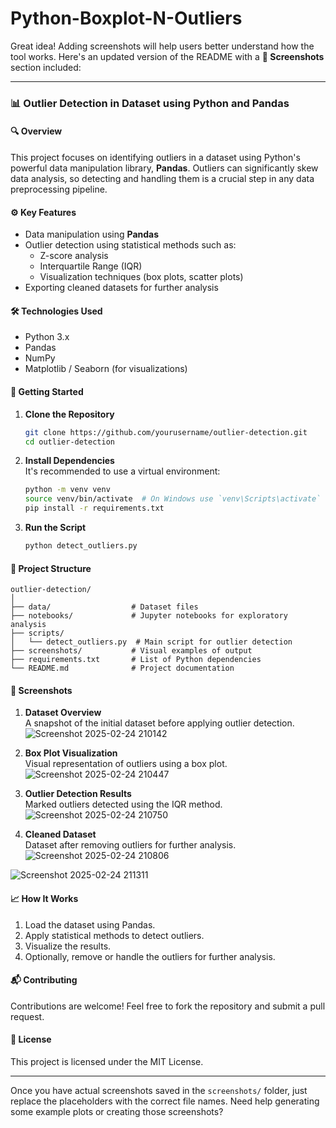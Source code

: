 # Python-Boxplot-N-Outliers
Great idea! Adding screenshots will help users better understand how the tool works. Here's an updated version of the README with a **📸 Screenshots** section included:  

---

### 📊 **Outlier Detection in Dataset using Python and Pandas**

#### 🔍 **Overview**
This project focuses on identifying outliers in a dataset using Python's powerful data manipulation library, **Pandas**. Outliers can significantly skew data analysis, so detecting and handling them is a crucial step in any data preprocessing pipeline. 

#### ⚙️ **Key Features**
- Data manipulation using **Pandas**  
- Outlier detection using statistical methods such as:
  - Z-score analysis
  - Interquartile Range (IQR)
  - Visualization techniques (box plots, scatter plots)
- Exporting cleaned datasets for further analysis

#### 🛠 **Technologies Used**
- Python 3.x  
- Pandas  
- NumPy  
- Matplotlib / Seaborn (for visualizations)  

#### 🚀 **Getting Started**

1. **Clone the Repository**  
   ```bash
   git clone https://github.com/yourusername/outlier-detection.git
   cd outlier-detection
   ```

2. **Install Dependencies**  
   It's recommended to use a virtual environment:
   ```bash
   python -m venv venv
   source venv/bin/activate  # On Windows use `venv\Scripts\activate`
   pip install -r requirements.txt
   ```

3. **Run the Script**  
   ```bash
   python detect_outliers.py
   ```

#### 📂 **Project Structure**
```
outlier-detection/
│
├── data/                  # Dataset files
├── notebooks/             # Jupyter notebooks for exploratory analysis
├── scripts/
│   └── detect_outliers.py  # Main script for outlier detection
├── screenshots/           # Visual examples of output
├── requirements.txt       # List of Python dependencies
└── README.md              # Project documentation
```

#### 📸 **Screenshots**

1. **Dataset Overview**  
   A snapshot of the initial dataset before applying outlier detection.  
![Screenshot 2025-02-24 210142](https://github.com/user-attachments/assets/63d7eead-4c15-420e-ac54-5ac20d7e144c)

2. **Box Plot Visualization**  
   Visual representation of outliers using a box plot.  
   ![Screenshot 2025-02-24 210447](https://github.com/user-attachments/assets/7dad1a1c-658b-425b-b767-55aba7258212)


3. **Outlier Detection Results**  
   Marked outliers detected using the IQR method.  
![Screenshot 2025-02-24 210750](https://github.com/user-attachments/assets/22652bca-3253-47a4-aa68-8e1ecda0c662)


4. **Cleaned Dataset**  
   Dataset after removing outliers for further analysis.  
  ![Screenshot 2025-02-24 210806](https://github.com/user-attachments/assets/1bc0deb5-98aa-4d0f-89f5-492bd22456ca)

 ![Screenshot 2025-02-24 211311](https://github.com/user-attachments/assets/8855d299-45a7-4d56-9786-9f991aa5c148)

#### 📈 **How It Works**
1. Load the dataset using Pandas.
2. Apply statistical methods to detect outliers.
3. Visualize the results.
4. Optionally, remove or handle the outliers for further analysis.

#### 📬 **Contributing**
Contributions are welcome! Feel free to fork the repository and submit a pull request.

#### 📄 **License**
This project is licensed under the MIT License.

---

Once you have actual screenshots saved in the `screenshots/` folder, just replace the placeholders with the correct file names. Need help generating some example plots or creating those screenshots?
